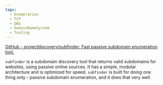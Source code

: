 ```yaml
---
tags:
  - Enumeration
  - TCP
  - DNS
  - DomainNameSystem
  - Tooling
---
```


[GitHub - projectdiscovery/subfinder: Fast passive subdomain enumeration tool.](https://github.com/projectdiscovery/subfinder)

`subfinder` is a subdomain discovery tool that returns valid subdomains for websites, using passive online sources. It has a simple, modular architecture and is optimized for speed. `subfinder` is built for doing one thing only - passive subdomain enumeration, and it does that very well.